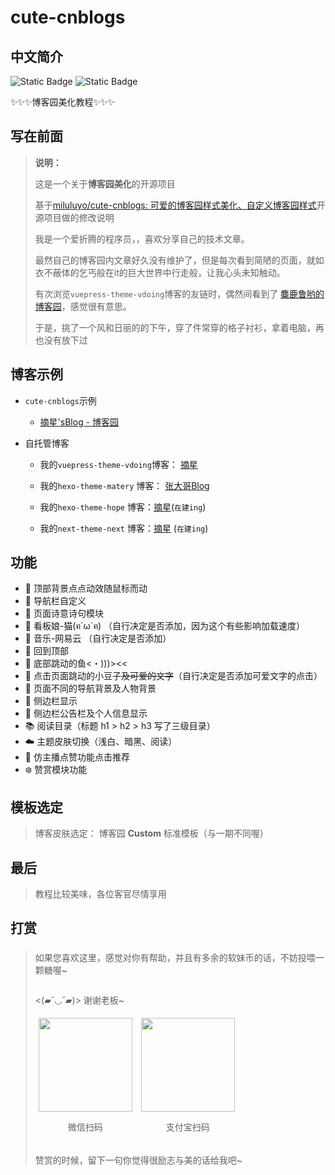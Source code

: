 

# cute-cnblogs

## 中文简介

<img alt="Static Badge" src="https://img.shields.io/badge/author-%E6%91%98%E6%98%9F-blue?style=for-the-badge&labelColor=%237987dd&color=%23af6bcc&link=https%3A%2F%2Fwww.cnblogs.com%2Fzhangtq"> <img alt="Static Badge" src="https://img.shields.io/badge/LICENSE-MIT-gree?style=flat&link=https%3A%2F%2Fgitee.com%2Fzhangtqup%2Fcute-cnblogs%2Fblob%2Fmaster%2FLICENSE">   

✨✨✨博客园美化教程✨✨✨

## 写在前面

> **说明：**
>
> 这是一个关于**博客园美化**的开源项目
>
> 基于[miluluyo/cute-cnblogs: 可爱的博客园样式美化、自定义博客园样式](https://github.com/miluluyo/cute-cnblogs)开源项目做的修改说明
>
> 我是一个爱折腾的程序员，，喜欢分享自己的技术文章。
>
> 最然自己的博客园内文章好久没有维护了，但是每次看到简陋的页面，就如衣不蔽体的乞丐般在it的巨大世界中行走般，让我心头未知触动。
>
> 有次浏览`vuepress-theme-vdoing`博客的友链时，偶然间看到了 [麋鹿鲁哟的博客园](https://www.cnblogs.com/miluluyo/)，感觉很有意思。
>
> 于是，挑了一个风和日丽的的下午，穿了件常穿的格子衬衫，拿着电脑，再也没有放下过



## 博客示例

- `cute-cnblogs`示例

  - [摘星'sBlog - 博客园](https://www.cnblogs.com/zhangtq)

- 自托管博客

  - 我的`vuepress-theme-vdoing`博客： [摘星](https://www.zhangtq.com/)

  - 我的`hexo-theme-matery` 博客： [张大哥Blog](https://blog.zhangtq.com/)

  - 我的`hexo-theme-hope` 博客：[摘星](https://hope.zhangtq.com/)(`在建ing`)

  - 我的`next-theme-next` 博客：[摘星](https://next.zhangtq.com/) (`在建ing`)

## 功能

- :apple: 顶部背景点点动效随鼠标而动
- :tangerine: 导航栏自定义
- :cherries: 页面诗意诗句模块
- :banana: 看板娘-猫(ฅ´ω`ฅ) （自行决定是否添加，因为这个有些影响加载速度）
- :peach: 音乐-网易云 （自行决定是否添加）
- :pineapple: 回到顶部
- :watermelon: 底部跳动的鱼<・)))><<
- :grapes: 点击页面跳动的小豆子~~及可爱的文字~~（自行决定是否添加可爱文字的点击）
- :tomato: 页面不同的导航背景及人物背景
- :pear: 侧边栏显示
- :seedling: 侧边栏公告栏及个人信息显示
- :books: 阅读目录（标题 h1 > h2 > h3 写了三级目录）
- :cloud: 主题皮肤切换（浅白、暗黑、阅读）
- :bamboo: 仿主播点赞功能点击推荐
- :snowflake: 赞赏模块功能

## 模板选定

> 博客皮肤选定： 博客园 **Custom** 标准模板（与一期不同喔）



## 最后

> 教程比较美味，各位客官尽情享用

## 打赏

### 


> <div align="left">
> <p style="text-align: left;">如果您喜欢这里，感觉对你有帮助，并且有多余的软妹币的话，不妨投喂一颗糖喔~</p>
> <p style="text-align: left;"><img src="https://gitee.com/zhangtqup/beautify_cnblogs/raw/master/src/img/1273193-20200521150703930-2108950474.gif" alt="" style="display: block;" /></p>
> <p style="text-align: left;">&lt;(▰˘◡˘▰)&gt; 谢谢老板~</p>
> <div style="display: inline-block; vertical-align: top; padding: 5px;"><img src="https://gitee.com/zhangtqup/beautify_cnblogs/raw/master/src/img/wechat.png" alt="" width="207" height="207" style="width: 150px; height: 150px;" />
> <p style="text-align: center;">微信扫码</p>
> </div>
> <div style="display: inline-block; vertical-align: top; padding: 5px;"><img src="https://gitee.com/zhangtqup/beautify_cnblogs/raw/master/src/img/alipay.jpg" alt="" width="206" height="206" style="width: 150px; height: 150px;" />
> <p style="text-align: center;">支付宝扫码</p>
> </div>
> <p style="text-align: left;">赞赏的时候，留下一句你觉得很励志与美的话给我吧~</p>
> </div>



